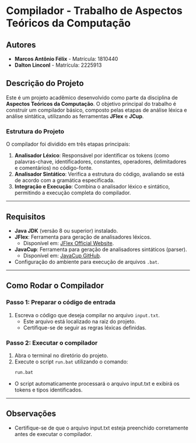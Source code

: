 # Compilador - Trabalho de Aspectos Teóricos da Computação

## Autores

- **Marcos Antônio Félix** - Matrícula: 1810440
- **Dalton Linconl** - Matrícula: 2225913  

## Descrição do Projeto

Este é um projeto acadêmico desenvolvido como parte da disciplina de **Aspectos Teóricos da Computação**. O objetivo principal do trabalho é construir um compilador básico, composto pelas etapas de análise léxica e análise sintática, utilizando as ferramentas **JFlex** e **JCup**.

### Estrutura do Projeto

O compilador foi dividido em três etapas principais:
1. **Analisador Léxico**: Responsável por identificar os tokens (como palavras-chave, identificadores, constantes, operadores, delimitadores e comentários) no código-fonte.
2. **Analisador Sintático**: Verifica a estrutura do código, avaliando se está de acordo com a gramática especificada.
3. **Integração e Execução**: Combina o analisador léxico e sintático, permitindo a execução completa do compilador.

---

## Requisitos

- **Java JDK** (versão 8 ou superior) instalado.
- **JFlex**: Ferramenta para geração de analisadores léxicos.  
  - Disponível em: [JFlex Official Website](https://www.jflex.de/).
- **JavaCup**: Ferramenta para geração de analisadores sintáticos (parser).  
  - Disponível em: [JavaCup GitHub](http://www2.cs.tum.edu/projects/cup/).
- Configuração do ambiente para execução de arquivos `.bat`.

---

## Como Rodar o Compilador

### Passo 1: Preparar o código de entrada
1. Escreva o código que deseja compilar no arquivo `input.txt`.  
   - Este arquivo está localizado na raiz do projeto.
   - Certifique-se de seguir as regras léxicas definidas.

### Passo 2: Executar o compilador
1. Abra o terminal no diretório do projeto.
2. Execute o script `run.bat` utilizando o comando:
   ```bash
   run.bat

- O script automaticamente processará o arquivo input.txt e exibirá os tokens e tipos identificados.

---

## Observações

- Certifique-se de que o arquivo input.txt esteja preenchido corretamente antes de executar o compilador.
